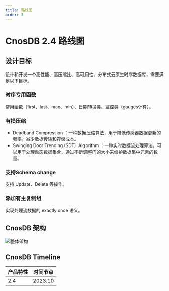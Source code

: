 ```yaml
---
title: 路线图
order: 3
---
```


# CnosDB 2.4 路线图

## 设计目标

设计和开发一个高性能、高压缩比、高可用性、分布式云原生时序数据库，需要满足以下目标。

### 时序专用函数
常用函数（first、last、max、min）、日期转换类、监控类（gauges计算）。
### 有损压缩
- Deadband Compression ：一种数据压缩算法，用于降低传感器数据更新的频率，减少数据传输和存储成本。
- Swinging Door Trending (SDT)  Algorithm ：一种实时数据流处理算法，可以用于处理动态数据集合，通过不断调整门的大小来维护数据集中元素的数量。
### 支持Schema change 
支持 Update、Delete 等操作。
### 添加有主复制组 
实现处理流数据的 exactly once 语义。



## CnosDB 架构

![整体架构](/_static/img/arch.jpg)

## CnosDB Timeline

| 产品特性              | 时间节点  |
|----------------------| ----    |
| 2.4                  | 2023.10 |




